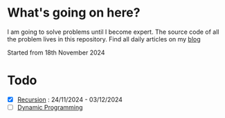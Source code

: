 # What's going on here?
I am going to solve problems until I become expert. 
The source code of all the problem lives in this repository.
Find all daily articles on my [blog](https://mahendradani.vercel.app/blogs/problem-solving) 

Started from 18th November 2024

# Todo
- [x] [Recursion](https://youtube.com/playlist?list=PL_z_8CaSLPWeT1ffjiImo0sYTcnLzo-wY&feature=shared) : 24/11/2024 - 03/12/2024
- [ ] [Dynamic Programming](https://youtube.com/playlist?list=PL_z_8CaSLPWekqhdCPmFohncHwz8TY2Go&feature=shared)
